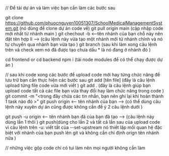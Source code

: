 // Để tải dự án và làm việc bạn cần làm các bước sau 

git clone https://github.com/phuocnguyen10051307/SchoolMedicalManagementSystem.git  (nó dùng để clone dự án code về)
git pull origin main (cập nhập code mới nhất từ nhánh main )
git chechout -b <--tên nhánh của bạn chỗ này nên đặt tên hợp lí -->   (câu lệnh này vừa tạo một nhánh mới từ nhánh chính và nó tự chuyển qua nhánh bạn vừa  tạo )
git branch (sau khi làm xong câu lệnh trên và check xem nó đã được tạo chưa  dấu * là nó đang ở nhánh đó )

cd frontend or cd backend 
npm i (tải node modules để có thể chạy được dự án )



// sau khi code xong các bước để upload code mới hay từng chức năng để lưu trữ bạn cần thực hiện các bước sau 
git add [tên file]  (đây là câu lệnh upload từng file code vừa mới viết )
git add . (đây là câu lệnh giúp bạn upload code tất cả các file bạn vừa thay đổi hay làm chức năng trong code  )
git commit -m "<trong đây chứa các tin nhắn, bạn nên ghi lại khi hoàn thành 1 task nào đó >"
git push origin <-- tên nhánh của bạn -->  (có thể dùng câu lệnh này xuyên dự án cũng được không cần để ý 2 câu lệnh dưới )


git push -u origin <-- tên nhánh bạn đã của bạn đã tạo  --> (câu lệnh này dùng lần 1 thôi )
git push(dùng cho lần 2 và tất cả lần sau của upload code vì câu lệnh trên -u: viết tắt của --set-upstream nó thiết lập mối quan hệ đặc biệt với nhánh của bạn push lên git và không cần chỉ định orign tên nhánh nữa )


// những việc gộp code chỉ có tui làm nên mọi người không cần làm 
